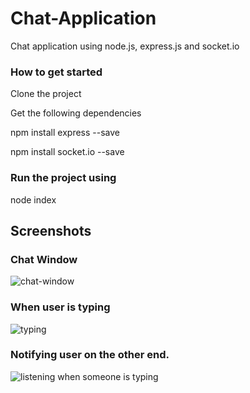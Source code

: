 # Chat-Application
Chat application using node.js, express.js and socket.io

### How to get started

<p>Clone the project</p>
<p>Get the following dependencies</p>
 <p>npm install express --save</p>
<p>npm install socket.io --save</p>

### Run the project using 
 <p>node index</p>

## Screenshots

### Chat Window
![chat-window](https://user-images.githubusercontent.com/13586537/33447285-dce4344a-d628-11e7-9e34-d373625e1233.PNG)

### When user is typing
![typing](https://user-images.githubusercontent.com/13586537/33447525-9c9c836e-d629-11e7-961c-00e5efb773bf.PNG)

### Notifying user on the other end.
![listening when someone is typing](https://user-images.githubusercontent.com/13586537/33447593-cf98bcec-d629-11e7-9b71-08e421a51203.PNG)
